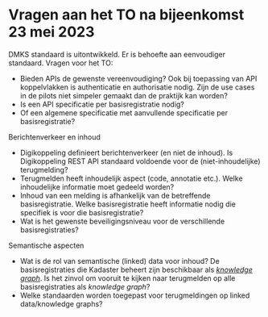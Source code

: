 # Vragen aan het TO na bijeenkomst 23  mei 2023

DMKS standaard is uitontwikkeld. Er is behoefte aan eenvoudiger standaard. Vragen voor het TO:
- Bieden APIs de gewenste vereenvoudiging? Ook bij toepassing van API koppelvlakken is authenticatie en authorisatie nodig. Zijn de use cases in de pilots niet simpeler gemaakt dan de praktijk kan worden?
- Is een API specificatie per basisregistratie nodig?
- Of een algemene specificatie met aanvullende specificatie per basisregistratie?

Berichtenverkeer en inhoud
- Digikoppeling definieert berichtenverkeer (en niet de inhoud). Is Digikoppeling REST API standaard voldoende voor de (niet-inhoudelijke) terugmelding?
- Terugmelden heeft inhoudelijk aspect (code, annotatie etc.). Welke inhoudelijke informatie moet gedeeld worden?
- Inhoud van een melding is afhankelijk van de betreffende basisregistratie. Welke basisregistratie heeft informatie 
nodig die specifiek is voor die basisregistratie?
- Wat is het gewenste beveiligingsniveau voor de verschillende basisregistraties?

Semantische aspecten
- Wat is de rol van semantische (linked) data voor inhoud? De basisregistraties die Kadaster beheert zijn beschikbaar als [_knowledge graph_](https://labs.kadaster.nl/thema/Knowledge_graph). Is het zinvol om vooruit te kijken naar terugmelden op alle basisregistraties als _knowledge graph_?
- Welke standaarden worden toegepast voor terugmeldingen op linked data/knowledge graphs?
